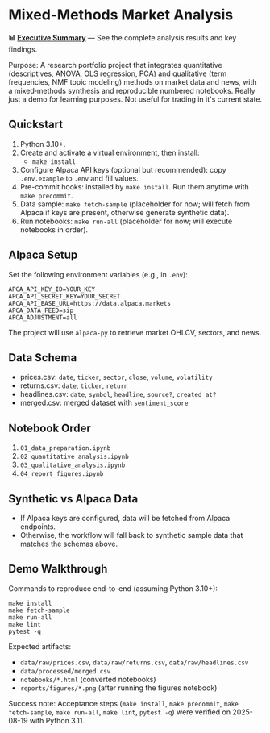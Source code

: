 # Mixed‑Methods Market Analysis

**📊 [Executive Summary](reports/final_report.md)** — See the complete analysis results and key findings.


Purpose: A research portfolio project that integrates quantitative (descriptives, ANOVA, OLS regression, PCA) and qualitative (term frequencies, NMF topic modeling) methods on market data and news, with a mixed‑methods synthesis and reproducible numbered notebooks. Really just a demo for learning purposes. Not useful for trading in it's current state.

## Quickstart

1. Python 3.10+.
2. Create and activate a virtual environment, then install:
   - `make install`
3. Configure Alpaca API keys (optional but recommended): copy `.env.example` to `.env` and fill values.
4. Pre-commit hooks: installed by `make install`. Run them anytime with `make precommit`.
5. Data sample: `make fetch-sample` (placeholder for now; will fetch from Alpaca if keys are present, otherwise generate synthetic data).
6. Run notebooks: `make run-all` (placeholder for now; will execute notebooks in order).

## Alpaca Setup

Set the following environment variables (e.g., in `.env`):

```
APCA_API_KEY_ID=YOUR_KEY
APCA_API_SECRET_KEY=YOUR_SECRET
APCA_API_BASE_URL=https://data.alpaca.markets
APCA_DATA_FEED=sip
APCA_ADJUSTMENT=all
```

The project will use `alpaca-py` to retrieve market OHLCV, sectors, and news.

## Data Schema

- prices.csv: `date`, `ticker`, `sector`, `close`, `volume`, `volatility`
- returns.csv: `date`, `ticker`, `return`
- headlines.csv: `date`, `symbol`, `headline`, `source?`, `created_at?`
- merged.csv: merged dataset with `sentiment_score`

## Notebook Order

1. `01_data_preparation.ipynb`
2. `02_quantitative_analysis.ipynb`
3. `03_qualitative_analysis.ipynb`
4. `04_report_figures.ipynb`

## Synthetic vs Alpaca Data

- If Alpaca keys are configured, data will be fetched from Alpaca endpoints.
- Otherwise, the workflow will fall back to synthetic sample data that matches the schemas above.

## Demo Walkthrough

Commands to reproduce end-to-end (assuming Python 3.10+):

```
make install
make fetch-sample
make run-all
make lint
pytest -q
```

Expected artifacts:
- `data/raw/prices.csv`, `data/raw/returns.csv`, `data/raw/headlines.csv`
- `data/processed/merged.csv`
- `notebooks/*.html` (converted notebooks)
- `reports/figures/*.png` (after running the figures notebook)

Success note: Acceptance steps (`make install`, `make precommit`, `make fetch-sample`, `make run-all`, `make lint`, `pytest -q`) were verified on 2025-08-19 with Python 3.11.
